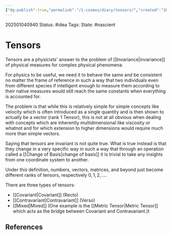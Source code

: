 ```yaml
---
{"dg-publish":true,"permalink":"/1-cosmos/diary/tensors/","created":"2025-01-04T09:40:03.843-05:00","updated":"2025-01-04T18:11:34.263-05:00"}
---
```


202501040940
Status: #idea
Tags: 
State: #nascient
# Tensors

Tensors are a physicists' answer to the problem of [[Invariance\|invariance]] of physical measures for complex physical phenomena. 

For physics to be useful, we  need it to behave the same and be consistent no matter the frame of reference in such a way that two individuals even from different species if intelligent enough to measure them according to their native measures would still reach the same constants when everything is accounted for.

The problem is that while this is relatively simple for simple concepts like velocity which is often introduced as a single quantity and is then shown to actually be a vector (rank 1 Tensor), this is not at all obvious when dealing with concepts which are inherently multidimensional like viscosity or whatnot and for which extension to higher dimensions would require much more than simple vectors.

Saying that tensors are invariant is not quite true. What is true instead is that they change in a very specific way in such a way that through an operation called a [[Change of Basis\|change of basis]] it is trivial to take any insights from one coordinate system to another. 

Under this definition, numbers, vectors, matrices, and beyond just become different ranks of tensors, respectively $0,1,2, \dots$.

There are three types of tensors:
- [[Covariant\|Covariant]] (Recto)
- [[Contravariant\|Contravariant]] (Verso)
- [[Mixed\|Mixed]] (One example is the [[Metric Tensor\|Metric Tensor]] which acts as the bridge between Covariant and Contravariant.)t


## References
